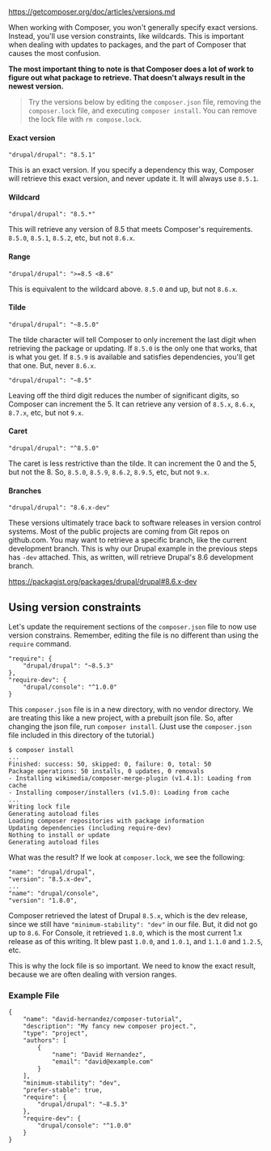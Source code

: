 https://getcomposer.org/doc/articles/versions.md

When working with Composer, you won't generally specify exact versions. 
Instead, you'll use version constraints, like wildcards. This is important 
when dealing with updates to packages, and the part of Composer that causes 
the most confusion.

**The most important thing to note is that Composer does a lot of work to 
figure out what package to retrieve. That doesn't always result in the newest version.**

>Try the versions below by editing the `composer.json` file, removing the `composer.lock` file, and executing 
`composer install`. You can remove the lock file with `rm compose.lock`.

#### Exact version

```$xslt
"drupal/drupal": "8.5.1"
```

This is an exact version. If you specify a dependency this way, Composer will 
retrieve this exact version, and never update it. It will always use `8.5.1`.

#### Wildcard

```$xslt
"drupal/drupal": "8.5.*"
```

This will retrieve any version of 8.5 that meets Composer's requirements. 
`8.5.0`, `8.5.1`, `8.5.2`, etc, but not `8.6.x`.

#### Range

```$xslt
"drupal/drupal": ">=8.5 <8.6"
```

This is equivalent to the wildcard above. `8.5.0` and up, but not `8.6.x`.

#### Tilde

```$xslt
"drupal/drupal": "~8.5.0"
```

The tilde character will tell Composer to only increment the last digit when 
retrieving the package or updating. If `8.5.0` is the only one that works, that 
is what you get. If `8.5.9` is available and satisfies dependencies, you'll get 
that one. But, never `8.6.x`.

```$xslt
"drupal/drupal": "~8.5"
```

Leaving off the third digit reduces the number of significant digits, so 
Composer can increment the 5. It can retrieve any version of `8.5.x`, `8.6.x`, 
`8.7.x`, etc, but not `9.x`.

#### Caret

```$xslt
"drupal/drupal": "^8.5.0"
```

The caret is less restrictive than the tilde. It can increment the 0 and 
the 5, but not the 8. So, `8.5.0`, `8.5.9`, `8.6.2`, `8.9.5`, etc, but not `9.x`.

#### Branches

```$xslt
"drupal/drupal": "8.6.x-dev"
```

These versions ultimately trace back to software releases in version control 
systems. Most of the public projects are coming from Git repos on github.com. You 
may want to retrieve a specific branch, like the current development branch. This 
is why our Drupal example in the previous steps has `-dev` attached. This, 
as written, will retrieve Drupal's 8.6 development branch.

https://packagist.org/packages/drupal/drupal#8.6.x-dev

## Using version constraints

Let's update the requirement sections of the `composer.json` file to now use 
version constrains. Remember, editing the file is no different than using the 
`require` command.

```$xslt
"require": {
    "drupal/drupal": "~8.5.3"
},
"require-dev": {
    "drupal/console": "^1.0.0"
}
```

This `composer.json` file is in a new directory, with no vendor directory. 
We are treating this like a new project, with a prebuilt json file. So, after 
changing the json file, run `composer install`. (Just use the `composer.json` 
file included in this directory of the tutorial.)

```$xslt
$ composer install
...
Finished: success: 50, skipped: 0, failure: 0, total: 50
Package operations: 50 installs, 0 updates, 0 removals
- Installing wikimedia/composer-merge-plugin (v1.4.1): Loading from cache
- Installing composer/installers (v1.5.0): Loading from cache
...
Writing lock file
Generating autoload files
Loading composer repositories with package information
Updating dependencies (including require-dev)
Nothing to install or update
Generating autoload files
```

What was the result? If we look at `composer.lock`, we see the following:

```$xslt
"name": "drupal/drupal",
"version": "8.5.x-dev",
...
"name": "drupal/console",
"version": "1.8.0",
```

Composer retrieved the latest of Drupal `8.5.x`, which is the dev release, 
since we still have `"minimum-stability": "dev"` in our file. But, it did not 
go up to `8.6`. For Console, it retrieved `1.8.0`, which is the most current 
1.x release as of this writing. It blew past `1.0.0`, and `1.0.1`, and 
`1.1.0` and `1.2.5`, etc.

This is why the lock file is so important. We need to know the exact result, because 
we are often dealing with version ranges.

### Example File

```
{
    "name": "david-hernandez/composer-tutorial",
    "description": "My fancy new composer project.",
    "type": "project",
    "authors": [
        {
            "name": "David Hernandez",
            "email": "david@example.com"
        }
    ],
    "minimum-stability": "dev",
    "prefer-stable": true,
    "require": {
        "drupal/drupal": "~8.5.3"
    },
    "require-dev": {
        "drupal/console": "^1.0.0"
    }
}
```